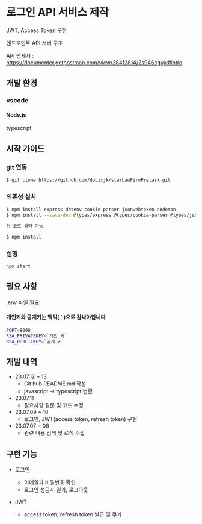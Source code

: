 # 로그인 API 서비스 제작

JWT, Access Token 구현

엔드포인트 API 서버 구조

API 명세서 : https://documenter.getpostman.com/view/28412814/2s946cgujv#intro

## 개발 환경

### vscode

#### Node.js

typescript

## 시작 가이드

### git 연동

```sh
$ git clone https://github.com/docixjk/starLawFirmPretask.git
```

### 의존성 설치

```sh
$ npm install express dotenv cookie-parser jsonwebtoken nodemon
$ npm install --save-dev @types/express @types/cookie-parser @types/jsonwebtoken typescript

위 코드 생략 가능

$ npm install
```

### 실행

```sh
npm start
```

## 필요 사항

.env 파일 필요

#### 개인키와 공개키는 백틱( ` )으로 감싸야합니다

```sh
PORT=8008
RSA_PRIVATEKEY=`개인 키`
RSA_PUBLICKEY=`공개 키`
```

## 개발 내역

- 23.07.12 ~ 13
  - Git hub README.md 작성
  - javascript -> typescript 변환
- 23.07.11
  - 필요사항 질문 및 코드 수정
- 23.07.09 ~ 10
  - 로그인, JWT(access token, refresh token) 구현
- 23.07.07 ~ 08
  - 관련 내용 검색 및 로직 수립

## 구현 기능

- 로그인

  - 이메일과 비밀번호 확인
  - 로그인 성공시 결과, 로그아웃

- JWT
  - access token, refresh token 발급 및 쿠키
